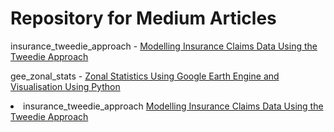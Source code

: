 # Repository for Medium Articles

insurance_tweedie_approach - [Modelling Insurance Claims Data Using the Tweedie Approach](https://medium.com/@wardarahim25/modelling-insurance-claims-data-using-the-tweedie-approach-94db8b14bfb5)

gee_zonal_stats - [Zonal Statistics Using Google Earth Engine and Visualisation Using Python]()

<div>
<li>
insurance_tweedie_approach
<a href="https://medium.com/@wardarahim25/modelling-insurance-claims-data-using-the-tweedie-approach-94db8b14bfb5" target="_blank"> Modelling Insurance Claims Data Using the Tweedie Approach </a>
</li>
</div>
